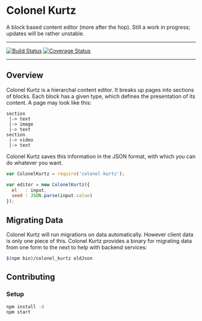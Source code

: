 # Colonel Kurtz

A block based content editor (more after the hop). Still a work in progress; updates will be rather unstable.

---

[![Build Status](https://travis-ci.org/vigetlabs/colonel-kurtz.png?branch=master)](https://travis-ci.org/vigetlabs/colonel-kurtz)
[![Coverage Status](https://coveralls.io/repos/vigetlabs/colonel-kurtz/badge.svg)](https://coveralls.io/r/vigetlabs/colonel-kurtz)

---

## Overview

Colonel Kurtz is a hierarchal content editor. It breaks up
pages into sections of blocks. Each block has a given type, which
defines the presentation of its content. A page may look like this:

```
section
 |-> text
 |-> image
 |-> text
section
 |-> video
 |-> text
```

Colonel Kurtz saves this information in the JSON format, with which
you can do whatever you want.

```javascript
var ColonelKurtz = require('colonel-kurtz');

var editor = new ColonelKurtz({
  el   : input,
  seed : JSON.parse(input.value)
});
```

## Migrating Data

Colonel Kurtz will run migrations on data automatically. However
client data is only one piece of this. Colonel Kurtz provides a binary
for migrating data from one form to the next to help with backend
services:

```bash
$(npm bin)/colonel_kurtz oldJson
```

## Contributing

### Setup

```bash
npm install -d
npm start
```

